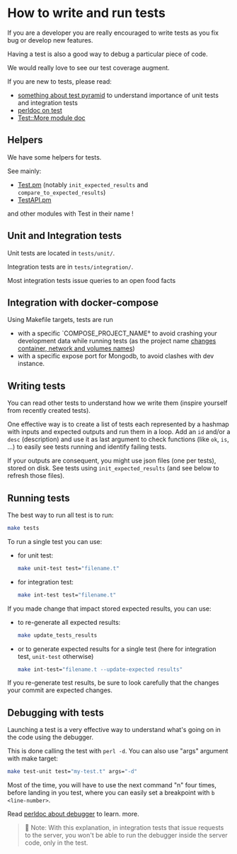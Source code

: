 # How to write and run tests

If you are a developer you are really encouraged to write tests as you fix bug or develop new features.

Having a test is also a good way to debug a particular piece of code.

We would really love to see our test coverage augment.

If you are new to tests, please read:
- [something about test pyramid](https://automationstepbystep.com/2020/05/02/what-is-a-test-pyramid/) to understand importance of unit tests and integration tests
- [perldoc on test](https://perldoc.perl.org/Test)
- [Test::More module doc](https://perldoc.perl.org/Test::More)


## Helpers

We have some helpers for tests.

See mainly:
* [Test.pm](https://openfoodfacts.github.io/openfoodfacts-server/dev/ref-perl-pod/ProductOpener/Test.html) (notably `init_expected_results` and `compare_to_expected_results`)
* [TestAPI.pm](https://openfoodfacts.github.io/openfoodfacts-server/dev/ref-perl-pod/ProductOpener/APITest.html)

and other modules with Test in their name !


## Unit and Integration tests

Unit tests are located in `tests/unit/`.

Integration tests are in `tests/integration/`.

Most integration tests issue queries to an open food facts

## Integration with docker-compose

Using Makefile targets, tests are run 
* with a specific `COMPOSE_PROJECT_NAME° to avoid crashing your development data while running tests (as the project name [changes container, network and volumes names](https://docs.docker.com/compose/environment-variables/envvars/#compose_project_name))
* with a specific expose port for Mongodb, to avoid clashes with dev instance.

## Writing tests

You can read other tests to understand how we write them (inspire yourself from recently created tests).

One effective way is to create a list of tests each represented by a hashmap with inputs and expected outputs and run them in a loop. Add an `id` and/or a `desc` (description) and use it as last argument to check functions (like `ok`, `is`, …) to easily see tests running and identify failing tests.

If your outputs are consequent, you might use json files (one per tests), stored on disk. See tests using `init_expected_results` (and see below to refresh those files).


## Running tests

The best way to run all test is to run:

```bash
make tests
```

To run a single test you can use:

* for unit test:
   ```bash
   make unit-test test="filename.t"
   ```
* for integration test:
   ```bash
   make int-test test="filename.t"
   ```

If you made change that impact stored expected results, you can use:

* to re-generate all expected results:
  ```bash
  make update_tests_results
  ```
* or to generate expected results for a single test
  (here for integration test, `unit-test` otherwise)
  ```bash
  make int-test="filename.t --update-expected results"
  ```

If you re-generate test results, be sure to look carefully that the changes your commit are expected changes.


## Debugging with tests

Launching a test is a very effective way to understand what's going on in the code using the debugger.

This is done calling the test with `perl -d`.
You can also use "args" argument with make target:

```bash
make test-unit test="my-test.t" args="-d"
```

Most of the time, you will have to use the next command "n" four times, before landing in you test, where you can easily set a breakpoint with `b <line-number>`.

Read [perldoc about debugger](https://perldoc.perl.org/perldebug) to learn. more.


> :pencil: Note: With this explanation, in integration tests that issue requests to the server, you won't be able to run the debugger inside the server code, only in the test.

